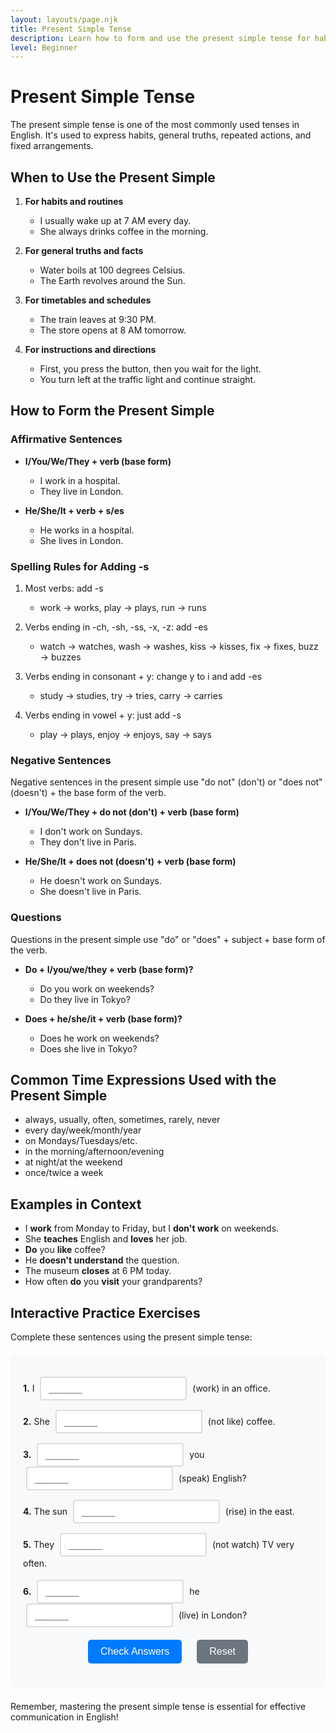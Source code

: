```yaml
---
layout: layouts/page.njk
title: Present Simple Tense
description: Learn how to form and use the present simple tense for habits, facts, and routines.
level: Beginner
---
```


# Present Simple Tense

The present simple tense is one of the most commonly used tenses in English. It's used to express habits, general truths, repeated actions, and fixed arrangements.

## When to Use the Present Simple

1. **For habits and routines**
   - I usually wake up at 7 AM every day.
   - She always drinks coffee in the morning.

2. **For general truths and facts**
   - Water boils at 100 degrees Celsius.
   - The Earth revolves around the Sun.

3. **For timetables and schedules**
   - The train leaves at 9:30 PM.
   - The store opens at 8 AM tomorrow.

4. **For instructions and directions**
   - First, you press the button, then you wait for the light.
   - You turn left at the traffic light and continue straight.

## How to Form the Present Simple

### Affirmative Sentences

- **I/You/We/They + verb (base form)**
  - I work in a hospital.
  - They live in London.

- **He/She/It + verb + s/es**
  - He works in a hospital.
  - She lives in London.

### Spelling Rules for Adding -s

1. Most verbs: add -s
   - work → works, play → plays, run → runs

2. Verbs ending in -ch, -sh, -ss, -x, -z: add -es
   - watch → watches, wash → washes, kiss → kisses, fix → fixes, buzz → buzzes

3. Verbs ending in consonant + y: change y to i and add -es
   - study → studies, try → tries, carry → carries

4. Verbs ending in vowel + y: just add -s
   - play → plays, enjoy → enjoys, say → says

### Negative Sentences

Negative sentences in the present simple use "do not" (don't) or "does not" (doesn't) + the base form of the verb.

- **I/You/We/They + do not (don't) + verb (base form)**
  - I don't work on Sundays.
  - They don't live in Paris.

- **He/She/It + does not (doesn't) + verb (base form)**
  - He doesn't work on Sundays.
  - She doesn't live in Paris.

### Questions

Questions in the present simple use "do" or "does" + subject + base form of the verb.

- **Do + I/you/we/they + verb (base form)?**
  - Do you work on weekends?
  - Do they live in Tokyo?

- **Does + he/she/it + verb (base form)?**
  - Does he work on weekends?
  - Does she live in Tokyo?

## Common Time Expressions Used with the Present Simple

- always, usually, often, sometimes, rarely, never
- every day/week/month/year
- on Mondays/Tuesdays/etc.
- in the morning/afternoon/evening
- at night/at the weekend
- once/twice a week

## Examples in Context

- I **work** from Monday to Friday, but I **don't work** on weekends.
- She **teaches** English and **loves** her job.
- **Do** you **like** coffee?
- He **doesn't understand** the question.
- The museum **closes** at 6 PM today.
- How often **do** you **visit** your grandparents?

## Interactive Practice Exercises

Complete these sentences using the present simple tense:

<div class="interactive-exercise" id="present-simple-exercise" data-exercise-id="present-simple-beginner">
  <div class="exercise-item">
    <p><strong>1.</strong> I <input type="text" class="fill-blank" data-answer="work" placeholder="______"> (work) in an office.</p>
  </div>
  
  <div class="exercise-item">
    <p><strong>2.</strong> She <input type="text" class="fill-blank" data-answer="doesn't like" placeholder="______"> (not like) coffee.</p>
  </div>
  
  <div class="exercise-item">
    <p><strong>3.</strong> <input type="text" class="fill-blank" data-answer="Do" placeholder="______"> you <input type="text" class="fill-blank" data-answer="speak" placeholder="______"> (speak) English?</p>
  </div>
  
  <div class="exercise-item">
    <p><strong>4.</strong> The sun <input type="text" class="fill-blank" data-answer="rises" placeholder="______"> (rise) in the east.</p>
  </div>
  
  <div class="exercise-item">
    <p><strong>5.</strong> They <input type="text" class="fill-blank" data-answer="don't watch" placeholder="______"> (not watch) TV very often.</p>
  </div>
  
  <div class="exercise-item">
    <p><strong>6.</strong> <input type="text" class="fill-blank" data-answer="Does" placeholder="______"> he <input type="text" class="fill-blank" data-answer="live" placeholder="______"> (live) in London?</p>
  </div>
  
  <div class="exercise-controls">
    <button onclick="checkAnswers('present-simple-exercise')" class="check-btn">Check Answers</button>
    <button onclick="resetExercise('present-simple-exercise')" class="reset-btn">Reset</button>
  </div>
  
  <div id="present-simple-exercise-results" class="results-section" style="display: none;">
    <h4>Results:</h4>
    <p id="present-simple-exercise-score"></p>
    <div id="present-simple-exercise-feedback"></div>
  </div>
</div>

<script>
function checkAnswers(exerciseId) {
  const exercise = document.getElementById(exerciseId);
  const inputs = exercise.querySelectorAll('.fill-blank');
  const resultsDiv = document.getElementById(exerciseId + '-results');
  const scoreP = document.getElementById(exerciseId + '-score');
  const feedbackDiv = document.getElementById(exerciseId + '-feedback');
  
  let correct = 0;
  let total = inputs.length;
  let feedback = '';
  
  inputs.forEach((input, index) => {
    const userAnswer = input.value.trim().toLowerCase();
    const correctAnswer = input.dataset.answer.toLowerCase();
    
    input.classList.remove('correct', 'incorrect');
    
    if (userAnswer === correctAnswer) {
      input.classList.add('correct');
      correct++;
    } else {
      input.classList.add('incorrect');
      feedback += `<p><strong>Blank ${index + 1}:</strong> Your answer: "${input.value}" | Correct answer: "${input.dataset.answer}"</p>`;
    }
  });
  
  resultsDiv.style.display = 'block';
  scoreP.textContent = `Score: ${correct}/${total} (${Math.round(correct/total*100)}%)`;
  
  if (correct === total) {
    feedbackDiv.innerHTML = '<p style="color: green; font-weight: bold;">Excellent! All answers are correct! 🎉</p>';
  } else {
    feedbackDiv.innerHTML = feedback;
  }
}

function resetExercise(exerciseId) {
  const exercise = document.getElementById(exerciseId);
  const inputs = exercise.querySelectorAll('.fill-blank');
  const resultsDiv = document.getElementById(exerciseId + '-results');
  
  inputs.forEach(input => {
    input.value = '';
    input.classList.remove('correct', 'incorrect');
  });
  
  resultsDiv.style.display = 'none';
}
</script>

<style>
.interactive-exercise {
  background: #f8f9fa;
  padding: 20px;
  border-radius: 8px;
  margin: 20px 0;
}

.exercise-item {
  margin: 15px 0;
  line-height: 1.6;
}

.fill-blank {
  border: 2px solid #ddd;
  padding: 8px 12px;
  border-radius: 4px;
  font-size: 16px;
  min-width: 120px;
  margin: 0 5px;
  transition: border-color 0.3s;
}

.fill-blank:focus {
  outline: none;
  border-color: #007bff;
}

.fill-blank.correct {
  border-color: #28a745;
  background-color: #d4edda;
}

.fill-blank.incorrect {
  border-color: #dc3545;
  background-color: #f8d7da;
}

.exercise-controls {
  margin: 20px 0;
  text-align: center;
}

.check-btn, .reset-btn {
  background: #007bff;
  color: white;
  border: none;
  padding: 10px 20px;
  border-radius: 5px;
  cursor: pointer;
  margin: 0 10px;
  font-size: 16px;
  transition: background-color 0.3s;
}

.check-btn:hover {
  background: #0056b3;
}

.reset-btn {
  background: #6c757d;
}

.reset-btn:hover {
  background: #5a6268;
}

.results-section {
  margin-top: 20px;
  padding: 15px;
  background: white;
  border-radius: 5px;
  border-left: 4px solid #007bff;
}

#feedback p {
  margin: 5px 0;
  padding: 5px;
  background: #fff3cd;
  border: 1px solid #ffeaa7;
  border-radius: 3px;
}
</style>

Remember, mastering the present simple tense is essential for effective communication in English!